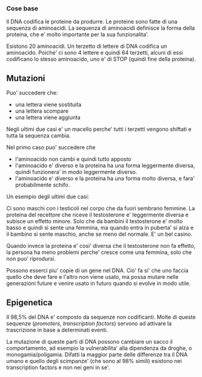 ### Cose base

Il DNA codifica le proteine da produrre. Le proteine sono fatte di una sequenza di aminoacidi. La sequenza di aminoacidi definisce la forma della proteina, che e' molto importante per la sua funzionalita'.

Esistono 20 aminoacidi. Un terzetto di lettere di DNA codifica un aminoacido. Poiche' ci sono 4 lettere e quindi 64 terzetti, alcuni di essi codificano lo stesso aminoacido, uno e' di STOP (quindi fine della proteina).

## Mutazioni

Puo' succedere che:
- una lettera viene sostituita
- una lettera scompare
- una lettera viene aggiunta

Negli ultimi due casi e' un macello perche' tutti i terzetti vengono shiftati e tutta la sequenza cambia.

Nel primo caso puo' succedere che
- l'aminoacido non cambi e quindi tutto apposto
- l'aminoacido e' diverso e la proteina ha una forma leggermente diversa, quindi funzionera' in modo leggermente diverso.
- l'aminoacido e' diverso e la proteina ha una forma molto diversa, e fara' probabilmente schifo.

Un esempio degli ultimi due casi:

Ci sono maschi con i testicoli nel corpo che da fuori sembrano femmine. La proteina del recettore che riceve il testosterone e' leggermente diversa e subisce un effetto minore. Solo che da bambini il testosterone e' molto basso e quindi si sente una femmina, ma quando entra in puberta' si alza e il bambino si sente maschio, anche se meno del normale. E' un bel casino.

Quando invece la proteina e' cosi' diversa che il testosterone non fa effetto, la persona ha meno problemi perche' cresce come una femmina, solo che non puo' riprodursi.

Possono esserci piu' copie di un gene nel DNA. Cio' fa si' che uno faccia quello che deve fare e l'altro non viene usato, ma possa mutare nelle generazioni future e venire usato in futuro quando si evolve in modo utile. 

## Epigenetica

Il 98,5% del DNA e' composto da sequenze non codificanti. Molte di queste sequenze (*promoters, transcription factors*) servono ad attivare la trascrizione in base a determinati eventi.

La mutazione di queste parti di DNA possono cambiare un sacco il comportamento, ad esempio la vulnerabilita' alla dipendenza da droghe, o monogamia/poligamia. Difatti la maggior parte delle differenze tra il DNA umano e quello degli scimpanze' (che sono al 98% simili) esistono nei transcription factors e non nei geni in se'.
